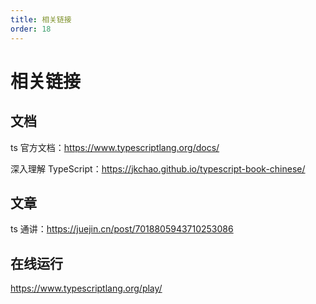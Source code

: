 ```yaml
---
title: 相关链接
order: 18
---
```


# 相关链接

## 文档

ts 官方文档：https://www.typescriptlang.org/docs/

深入理解 TypeScript：https://jkchao.github.io/typescript-book-chinese/

## 文章

ts 通讲：https://juejin.cn/post/7018805943710253086

## 在线运行

https://www.typescriptlang.org/play/
